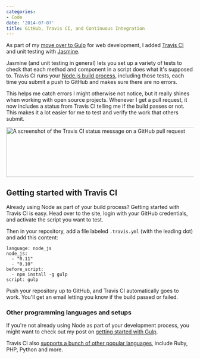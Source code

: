 ```yaml
---
categories:
- Code
date: '2014-07-07'
title: GitHub, Travis CI, and Continuous Integration
---
```


As part of my [move over to Gulp](https://gomakethings.com/getting-started-with-gulp-js/) for web development, I added [Travis CI](https://travis-ci.org/) and unit testing with [Jasmine](http://jasmine.github.io/2.0/introduction.html).

Jasmine (and unit testing in general) lets you set up a variety of tests to check that each method and component in a script does what it's supposed to. Travis CI runs your [Node.js build process](http://nodejs.org/), including those tests, each time you submit a push to GitHub and makes sure there are no errors.

This helps me catch errors I might otherwise not notice, but it really shines when working with open source projects. Whenever I get a pull request, it now includes a status from Travis CI telling me if the build passes or not. This makes it a lot easier for me to test and verify the work that others submit.

<img src="https://gomakethings.com/wp-content/uploads/2014/07/travis-status.png" alt="A screenshot of the Travis CI status message on a GitHub pull request" width="781" height="134" class="aligncenter size-full wp-image-5471" />

<!--more-->

## Getting started with Travis CI

Already using Node as part of your build process? Getting started with Travis CI is easy. Head over to the site, login with your GitHub credentials, and activate the script you want to test.

Then in your repository, add a file labeled `.travis.yml` (with the leading dot) and add this content:

```
language: node_js
node_js:
  - "0.11"
  - "0.10"
before_script:
  - npm install -g gulp
script: gulp
```

Push your repository up to GitHub, and Travis CI automatically goes to work. You'll get an email letting you know if the build passed or failed.

### Other programming languages and setups

If you're not already using Node as part of your development process, you might want to check out my post on [getting started with Gulp](https://gomakethings.com/getting-started-with-gulp-js/).

Travis CI also [supports a bunch of other popular languages](http://docs.travis-ci.com/user/getting-started/), include Ruby, PHP, Python and more.